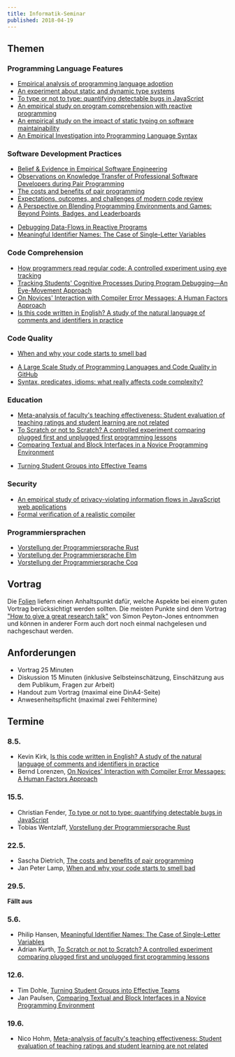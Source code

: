 ```yaml
---
title: Informatik-Seminar
published: 2018-04-19
---
```



## Themen


### Programming Language Features

* [Empirical analysis of programming language adoption](http://sns.cs.princeton.edu/docs/asr-oopsla13.pdf)
* [An experiment about static and dynamic type systems](https://courses.cs.washington.edu/courses/cse590n/10au/hanenberg-oopsla2010.pdf)
* [To type or not to type: quantifying detectable bugs in JavaScript](http://www0.cs.ucl.ac.uk/staff/Z.Gao/doc/paper/type_study.pdf)
* [An empirical study on program comprehension with reactive programming](http://www.guidosalvaneschi.com/attachments/papers/2014_An-Empirical-Study-on-Program-Comprehension-with-Reactive-Programming_pdf.pdf)
* [An empirical study on the impact of static typing on software maintainability](https://pleiad.cl/papers/2014/hanenbergAl-emse2014.pdf)
* [An Empirical Investigation into Programming Language Syntax](http://dl.acm.org/authorize?6968137)
<!-- * [Do developers benefit from generic types?: an empirical comparison of generic and raw types in java]() -->
<!-- * [An Empirical Study on the Impact of C++ Lambdas and Programmer Experience]() -->


### Software Development Practices

* [Belief & Evidence in Empirical Software Engineering](http://web.cs.ucdavis.edu/~devanbu/belief+evidence.pdf)
* [Observations on Knowledge Transfer of Professional Software Developers during Pair Programming](http://www.inf.fu-berlin.de/inst/ag-se/pubs/ZiePre16-ppknowtrans2.pdf)
* [The costs and benefits of pair programming](http://www.cs.utah.edu/~lwilliam/Papers/XPSardinia.PDF)
* [Expectations, outcomes, and challenges of modern code review](http://citeseerx.ist.psu.edu/viewdoc/download?doi=10.1.1.362.5866&rep=rep1&type=pdf)
* [A Perspective on Blending Programming Environments and Games: Beyond Points, Badges, and Leaderboards](https://people.engr.ncsu.edu/ermurph3/papers/vlhcc16-gamification.pdf)
<!-- * [It was a bit of a race: Gamification of version control](http://citeseerx.ist.psu.edu/viewdoc/download?doi=10.1.1.467.3152&rep=rep1&type=pdf) -->
* [Debugging Data-Flows in Reactive Programs](https://repository.tudelft.nl/islandora/object/uuid:d37cac08-195d-4dbd-a076-e3227a756717/datastream/OBJ/download)
* [Meaningful Identifier Names: The Case of Single-Letter Variables](http://www.cs.huji.ac.il/~feit/papers/SingleLetter17ICPC.pdf)


### Code Comprehension

* [How programmers read regular code: A controlled experiment using eye tracking](http://www.cs.huji.ac.il/~feit/papers/RegEye17EmpSE.pdf)
* [Tracking Students' Cognitive Processes During Program Debugging—An Eye-Movement Approach](https://www.researchgate.net/profile/Fang-Ying_Yang/publication/284113088_Tracking_Students'_Cognitive_Processes_During_Program_Debugging-An_Eye-Movement_Approach/links/56e1740008ae23524090abd1.pdf)
* [On Novices' Interaction with Compiler Error Messages: A Human Factors Approach](https://digitalcommons.acu.edu/cgi/viewcontent.cgi?article=1003&amp=&context=info_tech_computing&amp=&sei-redir=1&referer=https%253A%252F%252Fscholar.google.de%252Fscholar%253Fhl%253Dde%2526as_sdt%253D0%25252C5%2526q%253DOn%252BNovices%252527%252BInteraction%252Bwith%252BCompiler%252BError%252BMessages%25253A%252BA%252BHuman%252BFactors%252BApproach%2526btnG%253D#search=%22Novices%20Interaction%20Compiler%20Error%20Messages%3A%20Human%20Factors%20Approach%22)
* [Is this code written in English? A study of the natural language of comments and identifiers in practice](https://www.cqse.eu/publications/2015-is-this-code-written-in-english-a-study-of-the-natural-language-of-comments-and-identifiers-in-practice.pdf)


### Code Quality

* [When and why your code starts to smell bad](http://www.inf.unibz.it/~gbavota/papers/icse2015_badSmells.pdf)
<!-- * [What is the Truck Factor of popular GitHub applications? A first assessment](https://pdfs.semanticscholar.org/9757/aee4e5910edcc49ecb35d610c30f0e3d06d1.pdf) -->
* [A Large Scale Study of Programming Languages and Code Quality in GitHub](http://citeseerx.ist.psu.edu/viewdoc/download?doi=10.1.1.658.7207&rep=rep1&type=pdf)
* [Syntax, predicates, idioms: what really affects code complexity?](http://www.cs.huji.ac.il/~feit/papers/Complexity17ICPC.pdf)


### Education

* [Meta-analysis of faculty's teaching effectiveness: Student evaluation of teaching ratings and student learning are not related](https://blendedtoolkit.wisc.edu/wp-content/uploads/2016/11/Meta-analysis.pdf)
* [To Scratch or not to Scratch? A controlled experiment comparing plugged first and unplugged first programming lessons](http://swerl.tudelft.nl/twiki/pub/Main/TechnicalReports/TUD-SERG-2017-015.pdf)
* [Comparing Textual and Block Interfaces in a Novice Programming Environment](http://www4.ncsu.edu/~twprice/website/files/ICER%202015.pdf)
<!-- * [Theorem Provers as a Learning Tool in Theory of Computation]() -->
* [Turning Student Groups into Effective Teams](http://owww.brookes.ac.uk/services/ocsld/group_work/turnin_student_groups_into_effective_teams.pdf)


### Security

* [An empirical study of privacy-violating information flows in JavaScript web applications](https://ranjitjhala.github.io/static/an_empirical_study_of_privacy_violating_flows_in_javascript_web_applications.pdf)
* [Formal verification of a realistic compiler](http://www.cse.iitd.ac.in/~sbansal/csl862-soft/readings/compcert.pdf)


### Programmiersprachen

* [Vorstellung der Programmiersprache Rust](https://www.rust-lang.org/)
* [Vorstellung der Programmiersprache Elm](http://elm-lang.org)
* [Vorstellung der Programmiersprache Coq](https://coq.inria.fr)


## Vortrag

Die [Folien](./../talks/seminar.pdf) liefern einen Anhaltspunkt dafür, welche Aspekte bei einem guten Vortrag berücksichtigt werden sollten.
Die meisten Punkte sind dem Vortrag ["How to give a great research talk"][GoodTalks] von Simon Peyton-Jones entnommen und können in anderer Form auch dort noch einmal nachgelesen und nachgeschaut werden.

[GoodTalks]: https://www.microsoft.com/en-us/research/academic-program/give-great-research-talk/


## Anforderungen

* Vortrag 25 Minuten
* Diskussion 15 Minuten (inklusive Selbsteinschätzung, Einschätzung aus dem Publikum, Fragen zur Arbeit)
* Handout zum Vortrag (maximal eine DinA4-Seite)
* Anwesenheitspflicht (maximal zwei Fehltermine)


## Termine

### 8.5.

* Kevin Kirk, [Is this code written in English? A study of the natural language of comments and identifiers in practice](https://www.cqse.eu/publications/2015-is-this-code-written-in-english-a-study-of-the-natural-language-of-comments-and-identifiers-in-practice.pdf)
* Bernd Lorenzen, [On Novices' Interaction with Compiler Error Messages: A Human Factors Approach](https://digitalcommons.acu.edu/cgi/viewcontent.cgi?article=1003&amp=&context=info_tech_computing&amp=&sei-redir=1&referer=https%253A%252F%252Fscholar.google.de%252Fscholar%253Fhl%253Dde%2526as_sdt%253D0%25252C5%2526q%253DOn%252BNovices%252527%252BInteraction%252Bwith%252BCompiler%252BError%252BMessages%25253A%252BA%252BHuman%252BFactors%252BApproach%2526btnG%253D#search=%22Novices%20Interaction%20Compiler%20Error%20Messages%3A%20Human%20Factors%20Approach%22)

### 15.5.

* Christian Fender, [To type or not to type: quantifying detectable bugs in JavaScript](http://www0.cs.ucl.ac.uk/staff/Z.Gao/doc/paper/type_study.pdf)
* Tobias Wentzlaff, [Vorstellung der Programmiersprache Rust](https://www.rust-lang.org/)

### 22.5.

* Sascha Dietrich, [The costs and benefits of pair programming](http://www.cs.utah.edu/~lwilliam/Papers/XPSardinia.PDF)
* Jan Peter Lamp, [When and why your code starts to smell bad](http://www.inf.unibz.it/~gbavota/papers/icse2015_badSmells.pdf)

### 29.5.

**Fällt aus**

### 5.6.

* Philip Hansen, [Meaningful Identifier Names: The Case of Single-Letter Variables](http://www.cs.huji.ac.il/~feit/papers/SingleLetter17ICPC.pdf)
* Adrian Kurth, [To Scratch or not to Scratch? A controlled experiment comparing plugged first and unplugged first programming lessons](http://swerl.tudelft.nl/twiki/pub/Main/TechnicalReports/TUD-SERG-2017-015.pdf)

### 12.6.

* Tim Dohle, [Turning Student Groups into Effective Teams](http://owww.brookes.ac.uk/services/ocsld/group_work/turnin_student_groups_into_effective_teams.pdf)
* Jan Paulsen, [Comparing Textual and Block Interfaces in a Novice Programming Environment](http://www4.ncsu.edu/~twprice/website/files/ICER%202015.pdf)

### 19.6.

* Nico Hohm, [Meta-analysis of faculty's teaching effectiveness: Student evaluation of teaching ratings and student learning are not related](https://blendedtoolkit.wisc.edu/wp-content/uploads/2016/11/Meta-analysis.pdf)
